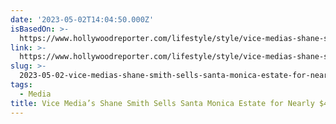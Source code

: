 ```yaml
---
date: '2023-05-02T14:04:50.000Z'
isBasedOn: >-
  https://www.hollywoodreporter.com/lifestyle/style/vice-medias-shane-smith-sells-santa-monica-estate-for-nearly-49m-4169998/
link: >-
  https://www.hollywoodreporter.com/lifestyle/style/vice-medias-shane-smith-sells-santa-monica-estate-for-nearly-49m-4169998/
slug: >-
  2023-05-02-vice-medias-shane-smith-sells-santa-monica-estate-for-nearly-dollar49m-the-ho
tags:
  - Media
title: Vice Media’s Shane Smith Sells Santa Monica Estate for Nearly $49M – The Ho
---
```



